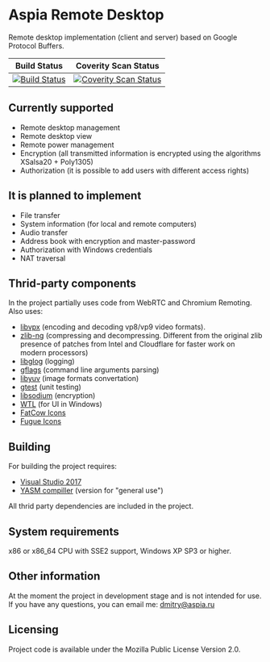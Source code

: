 Aspia Remote Desktop
====================
Remote desktop implementation (client and server) based on Google Protocol Buffers.

|Build Status|Coverity Scan Status|
|:--:|:--:|
|[![Build Status](https://ci.appveyor.com/api/projects/status/2btp04gonyiy0nj1/branch/master?svg=true)](https://ci.appveyor.com/project/aspia-org/remote-desktop/branch/master)|[![Coverity Scan Status](https://scan.coverity.com/projects/13117/badge.svg)](https://scan.coverity.com/projects/aspia-remote-desktop)|

Currently supported
-------------------
   - Remote desktop management
   - Remote desktop view
   - Remote power management
   - Encryption (all transmitted information is encrypted using the algorithms XSalsa20 + Poly1305)
   - Authorization (it is possible to add users with different access rights)

It is planned to implement
--------------------------
   - File transfer
   - System information (for local and remote computers)
   - Audio transfer
   - Address book with encryption and master-password
   - Authorization with Windows credentials
   - NAT traversal

Thrid-party components
----------------------
In the project partially uses code from WebRTC and Chromium Remoting.
Also uses:
   - [libvpx](https://chromium.googlesource.com/webm/libvpx "libvpx") (encoding and decoding vp8/vp9 video formats).
   - [zlib-ng](https://github.com/Dead2/zlib-ng "zlib-ng") (compressing and decompressing. Different from the
     original zlib presence of patches from Intel and Cloudflare for faster
     work on modern processors)
   - [libglog](https://github.com/google/glog "libglog") (logging)
   - [gflags](https://github.com/gflags/gflags "gflags") (command line arguments parsing)
   - [libyuv](https://chromium.googlesource.com/libyuv/libyuv "libyuv") (image formats convertation)
   - [gtest](https://github.com/google/googletest "gtest") (unit testing)
   - [libsodium](https://github.com/jedisct1/libsodium/releases "libsodium") (encryption)
   - [WTL](https://sourceforge.net/projects/wtl "WTL") (for UI in Windows)
   - [FatCow Icons](http://www.fatcow.com/free-icons "FatCow Icons")
   - [Fugue Icons](https://github.com/yusukekamiyamane/fugue-icons "Fugue Icons")

Building
--------
For building the project requires:
   - [Visual Studio 2017](http://visualstudio.com "Visual Studio 2017")
   - [YASM compiller](http://yasm.tortall.net/Download.html "YASM compiller") (version for "general use")

All thrid party dependencies are included in the project.

System requirements
-------------------
x86 or x86_64 CPU with SSE2 support, Windows XP SP3 or higher.

Other information
-----------------
At the moment the project in development stage and is not intended for use.
If you have any questions, you can email me: dmitry@aspia.ru

Licensing
---------
Project code is available under the Mozilla Public License Version 2.0.